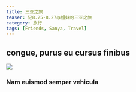 ```yaml
---
title: 三亚之旅
teaser: 记8.25-8.27与姐妹的三亚之旅
category: 旅行
tags: [Friends, Sanya, Travel]
---
```




congue, purus eu cursus finibus
----------------------------------------

![](https://wx3.sinaimg.cn/mw690/007awXQDly1ga2c8aiz9zj32c02c01kx.jpg)

### Nam euismod semper vehicula

